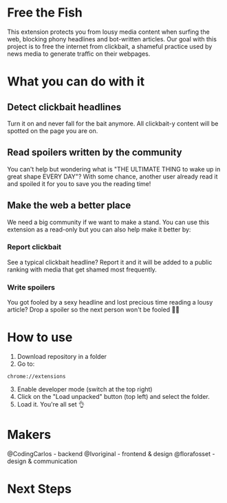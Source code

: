 # Free the Fish
This extension protects you from lousy media content when surfing the web, blocking phony headlines and bot-written articles. Our goal with this project is to free the internet from clickbait, a shameful practice used by news media to generate traffic on their webpages.

# What you can do with it

## Detect clickbait headlines
Turn it on and never fall for the bait anymore. All clickbait-y content will be spotted on the page you are on. 

## Read spoilers written by the community
You can't help but wondering what is "THE ULTIMATE THING to wake up in great shape EVERY DAY"? With some chance, another user already read it and spoiled it for you to save you the reading time!

## Make the web a better place
We need a big community if we want to make a stand. You can use this extension as a read-only but you can also help make it better by:

### Report clickbait
See a typical clickbait headline? Report it and it will be added to a public ranking with media that get shamed most frequently.

### Write spoilers
You got fooled by a sexy headline and lost precious time reading a lousy article? Drop a spoiler so the next person won't be fooled 🕵️‍♀️

# How to use

1. Download repository in a folder
2. Go to:
```
chrome://extensions
```
3. Enable developer mode (switch at the top right)
4. Click on the "Load unpacked" button (top left) and select the folder.
5. Load it. You're all set 👌


# Makers

@CodingCarlos - backend
@Ivoriginal - frontend & design
@florafosset - design & communication


# Next Steps
